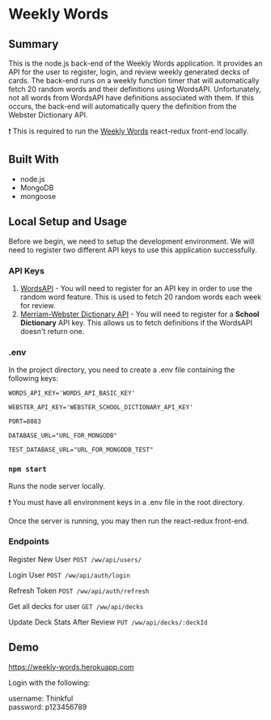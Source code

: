 # Weekly Words

## Summary
This is the node.js back-end of the Weekly Words application. It provides an API for the user to register, login, and review weekly generated decks of cards. The back-end runs on a weekly function timer that will automatically fetch 20 random words and their definitions using WordsAPI. Unfortunately, not all words from WordsAPI have definitions associated with them. If this occurs, the back-end will automatically query the definition from the Webster Dictionary API.

:exclamation: This is required to run the [Weekly Words](https://github.com/nice-rain/weekly-words-redux) react-redux front-end locally.

## Built With
* node.js
* MongoDB
* mongoose

## Local Setup and Usage

Before we begin, we need to setup the development environment. We will need to register two different API keys to use this application successfully.

### API Keys

1. [WordsAPI](https://www.wordsapi.com) - You will need to register for an API key in order to use the random word feature. This is used to fetch 20 random words each week for review.
2. [Merriam-Webster Dictionary API](https://dictionaryapi.com/) -  You will need to register for a **School Dictionary** API key. This allows us to fetch definitions if the WordsAPI doesn't return one.


### .env

In the project directory, you need to create a .env file containing the following keys:

```
WORDS_API_KEY='WORDS_API_BASIC_KEY'

WEBSTER_API_KEY='WEBSTER_SCHOOL_DICTIONARY_API_KEY'

PORT=8083

DATABASE_URL="URL_FOR_MONGODB"

TEST_DATABASE_URL="URL_FOR_MONGODB_TEST"
```


### `npm start`

Runs the node server locally. 

:exclamation: You must have all environment keys in a .env file in the root directory.

Once the server is running, you may then run the react-redux front-end.


### Endpoints

Register New User
`POST /ww/api/users/`

Login User
`POST /ww/api/auth/login`

Refresh Token
`POST /ww/api/auth/refresh`

Get all decks for user
`GET /ww/api/decks`

Update Deck Stats After Review
`PUT /ww/api/decks/:deckId`


## Demo
https://weekly-words.herokuapp.com

Login with the following:

username: Thinkful<br>
password: p123456789